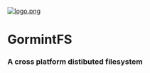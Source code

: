 [![logo.png](https://s4.postimg.org/o99b0i47x/logo.png)](https://postimg.org/image/4renkk7a1/)

# GormintFS
### A cross platform distibuted filesystem
